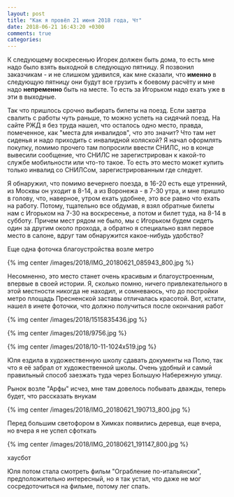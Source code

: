 ```yaml
---
layout: post
title: "Как я провёл 21 июня 2018 года, Чт"
date: 2018-06-21 16:43:20 +0300
comments: true
categories: 
---
```

К следующему воскресенью Игорек должен быть дома, то есть мне надо было взять выходной в следующую пятницу. Я позвонил заказчикам - и не слишком удивился, как мне сказали, что **именно** в следующую пятницу они будут все грузить к боевому расчёту и мне надо **непременно** быть на месте. То есть за Игорьком надо ехать уже в эти в выходные.

Так что пришлось срочно выбирать билеты на поезд. Если завтра свалить с работы чуть раньше, то можно успеть на сидячий поезд. На сайте РЖД я без труда нашел, что осталось одно место, правда, помеченное, как "места для инвалидов", что это значит? Что там нет сиденья и надо приходить с инвалидной коляской? Я начал оформлять покупку, помимо прочего там попросили ввести СНИЛС, но в конце вывесили сообщение, что СНИЛС не зарегистрирован к какой-то службе мобильности или что-то такое. То есть это место может купить только инвалид со СНИЛСом, зарегистрированным где следует.

Я обнаружил, что помимо вечернего поезда, в 16-20 есть еще утренний, из Москвы он уходит в 8-14, а из Воронежа - в 7-30 утра, и мне пришло в голову, что, наверное, утром ехать удобнее, это все равно что ехать на работу. Потому, тщательно все обдумав, я взял обратные билеты нам с Игорьком на 7-30 на воскресенье, а потом и билет туда, на 8-14 в субботу. Причем мест рядом не было, мы с Игорьком будем сидеть один за другим около прохода, а обратно я специально взял первое место в салоне, вдруг там обнаружится какое-нибудь удобство?

Еще одна фоточка благоустройства возле метро 

{% img center /images/2018/IMG_20180621_085943_800.jpg %}

Несомненно, это место станет очень красивым и благоустроенным, впервые в своей истории. Я, сколько помню, ничего привлекательного в этой местности никогда не находил, и сомневаюсь, что до постройки метро площадь Пресненской заставы отличалась красотой. Вот, кстати, нашел в инете фоточки, что должно получиться после окончания работ

{% img center /images/2018/1515835436.jpg  %}

{% img center /images/2018/9756.jpg %}

{% img center /images/2018/10-11-1024x519.jpg %}

Юля ездила в художественную школу сдавать документы на Полю, так что я её забрал от художественной школы. Очень удобный и самый правильный способ заезжать туда через Большую Набережную улицу.

Рынок возле "Арфы" исчез, мне там довелось побывать дважды, теперь будет, что рассказать внукам

{% img center /images/2018/IMG_20180621_190713_800.jpg %}

Перед большим светофором в Химках появились деревца, еще вчера, но вчера я не успел сфоткать

{% img center /images/2018/IMG_20180621_191147_800.jpg %}



хаусбот

Юля потом стала смотреть фильм "Ограбление по-итальянски", предположительно интересный, но я так устал, что даже не мог сосредоточиться на фильме, потому лег спать.